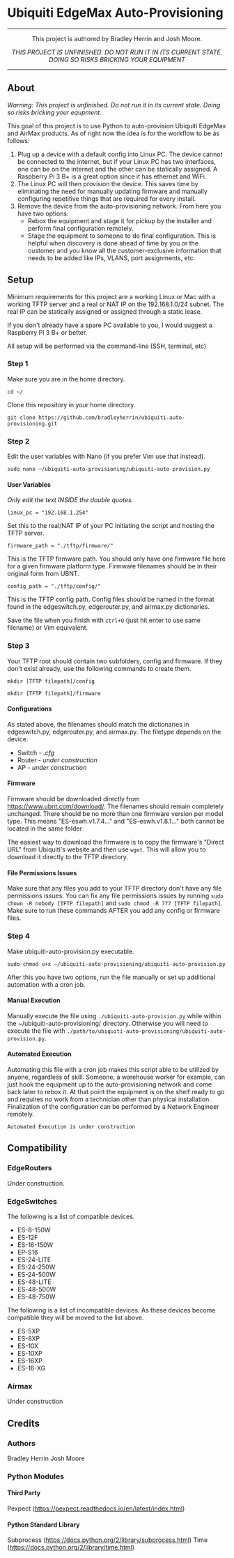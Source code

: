 # Ubiquiti EdgeMax Auto-Provisioning
---

<p align="center"> This project is authored by Bradley Herrin and Josh Moore. </p>

*<p align="center"> THIS PROJECT IS UNFINISHED. DO NOT RUN IT IN ITS CURRENT STATE. DOING SO RISKS BRICKING YOUR EQUIPMENT</P>*

---

## About
*Warning: This project is unfinished. Do not run it in its current state. Doing so risks bricking your equpment.*

This goal of this project is to use Python to auto-provision Ubiquiti EdgeMax and AirMax products. As of right now the idea is for the workflow to be as follows:

1. Plug up a device with a default config into Linux PC. The device cannot be connected to the internet, but if your Linux PC has two interfaces, one can be on the internet and the other can be statically assigned. A Raspberry Pi 3 B+ is a great option since it has ethernet and WiFi.
2. The Linux PC will then provision the device. This saves time by eliminating the need for manually updating firmware and manually configuring repetitive things that are required for every install.
3. Remove the device from the auto-provisioning network. From here you have two options:
    * Rebox the equipment and stage it for pickup by the installer and perform final configuration remotely.
    * Stage the equipment to someone to do final configuration. This is helpful when discovery is done ahead of time by you or the customer and you know all the customer-exclusive information that needs to be added like IPs, VLANS, port assignments, etc.

## Setup
Minimum requirements for this project are a working Linux or Mac with a working TFTP server and a real or NAT IP on the 192.168.1.0/24 subnet. The real IP can be statically assigned or assigned through a static lease.

If you don't already have a spare PC available to you, I would suggest a Raspberry Pi 3 B+ or better.

All setup will be performed via the command-line (SSH, terminal, etc)

### Step 1
Make sure you are in the home directory.
```
cd ~/
```
Clone this repository in your home directory.
```
git clone https://github.com/bradleyherrin/ubiquiti-auto-provisioning.git
```
### Step 2
Edit the user variables with Nano (if you prefer Vim use that instead).
```
sudo nano ~/ubiquiti-auto-provisioning/ubiquiti-auto-provision.py
```
#### User Variables
*Only edit the text INSIDE the double quotes.*

```
linux_pc = "192.168.1.254"
```
Set this to the real/NAT IP of your PC initiating the script and hosting the TFTP server.

```
firmware_path = "./tftp/firmware/"
```
This is the TFTP firmware path. You should only have one firmware file here for a given firmware platform type. Firmware filenames should be in their original form from UBNT.

```
config_path = "./tftp/config/"
```
This is the TFTP config path. Config files should be named in the format found in the edgeswitch.py, edgerouter.py, and airmax.py dictionaries.

Save the file when you finish with `ctrl+O` (just hit enter to use same filename) or Vim equivalent.

### Step 3
Your TFTP root should contain two subfolders, config and firmware. If they don't exist already, use the following commands to create them.
```
mkdir [TFTP filepath]/config
```
```
mkdir [TFTP filepath]/firmware
```

#### Configurations
As stated above, the filenames should match the dictionaries in edgeswitch.py, edgerouter.py, and airmax.py. The filetype depends on the device.
* Switch - *.cfg*
* Router - *under construction*
* AP - *under construction*

#### Firmware
Firmware should be downloaded directly from https://www.ubnt.com/download/. The filenames should remain completely unchanged. There should be no more than one firmware version per model type. This means "ES-eswh.v1.7.4..." and "ES-eswh.v1.8.1..." both cannot be located in the same folder

The easiest way to download the firmware is to copy the firmware's "Direct URL" from Ubiquiti's website and then use `wget`. This will allow you to download it directly to the TFTP directory.

#### File Permissions Issues
Make sure that any files you add to your TFTP directory don't have any file permissions issues. You can fix any file permissions issues by running `sudo chown -R nobody [TFTP filepath]` and `sudo chmod -R 777 [TFTP filepath]`. Make sure to run these commands AFTER you add any config or firmware files.

### Step 4
Make ubiquiti-auto-provision.py executable.
```
sudo chmod u+x ~/ubiquiti-auto-provisioning/ubiquiti-auto-provision.py
```

After this you have two options, run the file manually or set up additional automation with a cron job.

#### Manual Execution
Manually execute the file using `./ubiquiti-auto-provision.py` while within the ~/ubiquiti-auto-provisioning/ directory. Otherwise you will need to execute the file with `./path/to/ubiquiti-auto-provisioning/ubiquiti-auto-provision.py`.

#### Automated Execution
Automating this file with a cron job makes this script able to be utilized by anyone, regardless of skill. Someone, a warehouse worker for example, can just hook the equipment up to the auto-provisioning network and come back later to rebox it. At that point the equipment is on the shelf ready to go and requires no work from a technician other than physical installation. Finalization of the configuration can be performed by a Network Engineer remotely.

```
Automated Execution is under construction
```

## Compatibility

### EdgeRouters
Under construction.

### EdgeSwitches
The following is a list of compatible devices.
* ES-8-150W
* ES-12F
* ES-16-150W
* EP-S16
* ES-24-LITE
* ES-24-250W
* ES-24-500W
* ES-48-LITE
* ES-48-500W
* ES-48-750W

The following is a list of incompatible devices. As these devices become compatible they will be moved to the list above.
* ES-5XP
* ES-8XP
* ES-10X
* ES-10XP
* ES-16XP
* ES-16-XG

### Airmax
Under construction

## Credits

### Authors
Bradley Herrin
Josh Moore

### Python Modules

#### Third Party
Pexpect (https://pexpect.readthedocs.io/en/latest/index.html)

#### Python Standard Library
Subprocess (https://docs.python.org/2/library/subprocess.html)
Time (https://docs.python.org/2/library/time.html)
